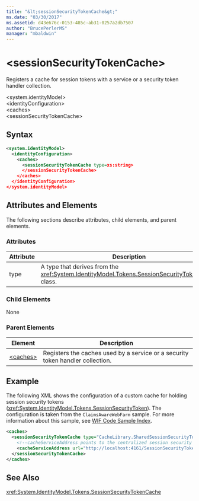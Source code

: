 ```yaml
---
title: "&lt;sessionSecurityTokenCache&gt;"
ms.date: "03/30/2017"
ms.assetid: d43e676c-0153-485c-ab31-0257a2db7507
author: "BrucePerlerMS"
manager: "mbaldwin"
---
```

# &lt;sessionSecurityTokenCache&gt;
Registers a cache for session tokens with a service or a security token handler collection.  

 \<system.identityModel>  
\<identityConfiguration>  
\<caches>  
\<sessionSecurityTokenCache>  

## Syntax  

```xml  
<system.identityModel>  
  <identityConfiguration>  
    <caches>  
      <sessionSecurityTokenCache type=xs:string>  
      </sessionSecurityTokenCache>  
    </caches>  
  </identityConfiguration>  
</system.identityModel>  
```  

## Attributes and Elements  
 The following sections describe attributes, child elements, and parent elements.  

### Attributes  


|Attribute|Description|  
|---------------|-----------------|  
|type|A type that derives from the <xref:System.IdentityModel.Tokens.SessionSecurityTokenCache> class.|  

### Child Elements  
 None  

### Parent Elements  


|Element|Description|  
|-------------|-----------------|  
|[\<caches>](../../../../../docs/framework/configure-apps/file-schema/windows-identity-foundation/caches.md)|Registers the caches used by a service or a security token handler collection.|  

## Example  
 The following XML shows the configuration of a custom cache for holding session security tokens (<xref:System.IdentityModel.Tokens.SessionSecurityToken>). The configuration is taken from the `ClaimsAwareWebFarm` sample. For more information about this sample, see [WIF Code Sample Index](../../../../../docs/framework/security/wif-code-sample-index.md).  

```xml  
<caches>  
  <sessionSecurityTokenCache type="CacheLibrary.SharedSessionSecurityTokenCache, CacheLibrary">  
    <!--cacheServiceAddress points to the centralized session security token cache service running in the web farm.-->  
    <cacheServiceAddress url="http://localhost:4161/SessionSecurityTokenCacheService.svc" />  
  </sessionSecurityTokenCache>  
</caches>  
```  

## See Also  
 <xref:System.IdentityModel.Tokens.SessionSecurityTokenCache>
